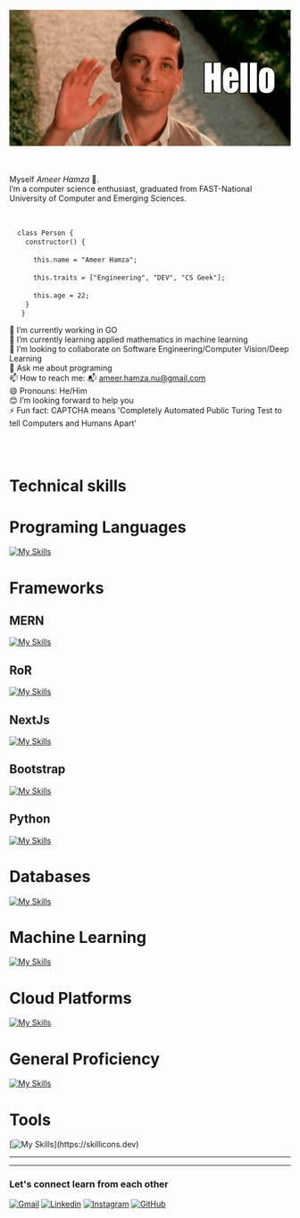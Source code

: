 ![Profile Image](https://github.com/ItzAmeerHamza/ItzAmeerHamza/blob/main/hello-gif-15.gif)  
<br />
<br />

Myself _Ameer Hamza_ 👋.  
I’m a computer science enthusiast, graduated from FAST-National University of Computer and Emerging Sciences.

<br />


```
  class Person {
    constructor() {

      this.name = "Ameer Hamza";

      this.traits = ["Engineering", "DEV", "CS Geek"];

      this.age = 22;                                                      
    }
   }
 ```


 🔭 I’m currently working in GO <br />
 🌱 I’m currently learning applied mathematics in machine learning <br />
 👯 I’m looking to collaborate on Software Engineering/Computer Vision/Deep Learning <br />
 💬 Ask me about programing <br />
 📫 How to reach me: 📬 ameer.hamza.nu@gmail.com <br />
 😄 Pronouns: He/Him <br />
 😊 I’m looking forward to help you <br />
 ⚡ Fun fact: CAPTCHA means 'Completely Automated Public Turing Test to tell Computers and Humans Apart' <br />
 
 <br />
 <br />
 
 # Technical skills
 # Programing Languages
 [![My Skills](https://skillicons.dev/icons?i=python,js,cpp,bash,php,golang,cs,html,css,sass,tailwind)](https://skillicons.dev)
 
 
 # Frameworks
 ## MERN
 [![My Skills](https://skillicons.dev/icons?i=mongodb,express,react,nodejs)](https://skillicons.dev)
 ## RoR
 [![My Skills](https://skillicons.dev/icons?i=ruby,rails)](https://skillicons.dev)
 ## NextJs
 [![My Skills](https://skillicons.dev/icons?i=nextjs)](https://skillicons.dev)
 ## Bootstrap
 [![My Skills](https://skillicons.dev/icons?i=bootstrap)](https://skillicons.dev)
 ## Python
 [![My Skills](https://skillicons.dev/icons?i=django,fastapi)](https://skillicons.dev)

 
 # Databases
 [![My Skills](https://skillicons.dev/icons?i=mysql,sqlite,postgres,mongodb)](https://skillicons.dev)
# Machine Learning
 [![My Skills](https://skillicons.dev/icons?i=qt,pytorch,py,opencv,matlab,tensorflow,sklearn)](https://skillicons.dev)
# Cloud Platforms
 [![My Skills](https://skillicons.dev/icons?i=gcp,heroku,github)](https://skillicons.dev)
# General Proficiency
 [![My Skills](https://skillicons.dev/icons?i=jquery,ts,postman,npm,anaconda,selenium,latex,git,github)](https://skillicons.dev)
 # Tools
 [![My Skills](https://skillicons.dev/icons?i=notion,vscode,visualstudio,linux,pycharm,)](https://skillicons.dev)

 ----
 ----
 ### Let's connect learn from each other
  [![Gmail](https://skillicons.dev/icons?i=gmail)](mailto:your-email@gmail.com)
  [![Linkedin](https://skillicons.dev/icons?i=linkedin)](https://www.linkedin.com/in/contact-ameer-hamza/)
  [![Instagram](https://skillicons.dev/icons?i=instagram)](https://www.instagram.com/am33r_ham2a/)
  [![GitHub](https://skillicons.dev/icons?i=instagram)](https://github.com/ItzAmeerHamza)

<!--
**ItzAmeerHamza/ItzAmeerHamza** is a ✨ _special_ ✨ repository because its `README.md` (this file) appears on your GitHub profile.


Here are some ideas to get you started:
-->

